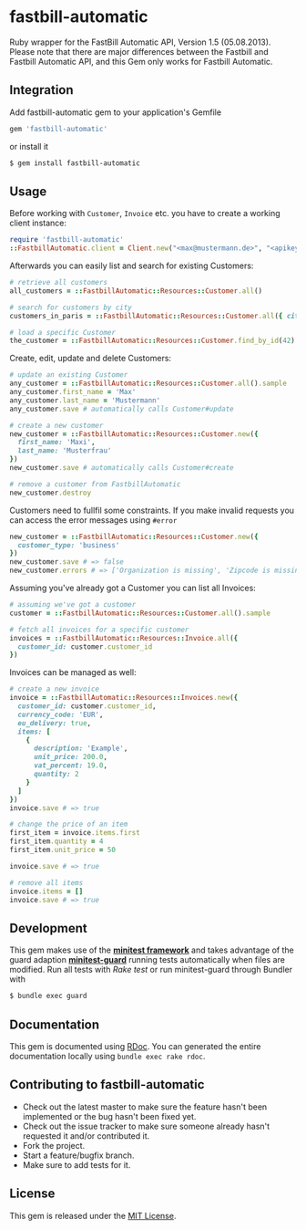 # fastbill-automatic

<!---
[![Gem Version](https://badge.fury.io/rb/fastbill-automatic.png)](http://badge.fury.io/rb/fastbill-automatic)
[![Build Status](https://travis-ci.org/weluse/fastbill-automatic.png?branch=master)](https://travis-ci.org/weluse/fastbill-automatic)
-->

Ruby wrapper for the FastBill Automatic API, Version 1.5 (05.08.2013).
Please note that there are major differences between the Fastbill and Fastbill Automatic API,
and this Gem only works for Fastbill Automatic.

## Integration

Add fastbill-automatic gem to your application's Gemfile

``` ruby
gem 'fastbill-automatic'
```

or install it

``` bash
$ gem install fastbill-automatic
```

## Usage

Before working with `Customer`, `Invoice` etc. you have to create a working client instance:

``` ruby
require 'fastbill-automatic'
::FastbillAutomatic.client = Client.new("<max@mustermann.de>", "<apikey>")
```

Afterwards you can easily list and search for existing Customers:

``` ruby
# retrieve all customers
all_customers = ::FastbillAutomatic::Resources::Customer.all()

# search for customers by city
customers_in_paris = ::FastbillAutomatic::Resources::Customer.all({ city: 'Paris' })

# load a specific Customer
the_customer = ::FastbillAutomatic::Resources::Customer.find_by_id(42)
```

Create, edit, update and delete Customers:

``` ruby
# update an existing Customer
any_customer = ::FastbillAutomatic::Resources::Customer.all().sample
any_customer.first_name = 'Max'
any_customer.last_name = 'Mustermann'
any_customer.save # automatically calls Customer#update

# create a new customer
new_customer = ::FastbillAutomatic::Resources::Customer.new({
  first_name: 'Maxi',
  last_name: 'Musterfrau'
})
new_customer.save # automatically calls Customer#create

# remove a customer from FastbillAutomatic
new_customer.destroy
```

Customers need to fullfil some constraints. If you make invalid requests you can access the error messages using `#error`

``` ruby
new_customer = ::FastbillAutomatic::Resources::Customer.new({
  customer_type: 'business'
})
new_customer.save # => false
new_customer.errors # => ['Organization is missing', 'Zipcode is missing', 'City is missing', 'Country_Code is missing']
```

Assuming you've already got a Customer you can list all Invoices:

``` ruby
# assuming we've got a customer
customer = ::FastbillAutomatic::Resources::Customer.all().sample

# fetch all invoices for a specific customer
invoices = ::FastbillAutomatic::Resources::Invoice.all({
  customer_id: customer.customer_id
})
```

Invoices can be managed as well:

``` ruby
# create a new invoice
invoice = ::FastbillAutomatic::Resources::Invoices.new({
  customer_id: customer.customer_id,
  currency_code: 'EUR',
  eu_delivery: true,
  items: [
    {
      description: 'Example',
      unit_price: 200.0,
      vat_percent: 19.0,
      quantity: 2
    }
  ]
})
invoice.save # => true

# change the price of an item
first_item = invoice.items.first
first_item.quantity = 4
first_item.unit_price = 50

invoice.save # => true

# remove all items
invoice.items = []
invoice.save # => true
```

## Development

This gem makes use of the **[minitest framework](https://github.com/seattlerb/minitestbundle)** and takes advantage of the guard adaption **[minitest-guard](https://github.com/guard/guard-minitest)** running tests automatically when files are modified. Run all tests with *Rake test* or run minitest-guard through Bundler with

``` bash
$ bundle exec guard
```

## Documentation

This gem is documented using [RDoc](http://rdoc.sourceforge.net/doc/). You can generated the entire documentation locally using
`bundle exec rake rdoc`.

## Contributing to fastbill-automatic

* Check out the latest master to make sure the feature hasn't been implemented or the bug hasn't been fixed yet.
* Check out the issue tracker to make sure someone already hasn't requested it and/or contributed it.
* Fork the project.
* Start a feature/bugfix branch.
* Make sure to add tests for it.

## License

This gem is released under the [MIT License](http://www.opensource.org/licenses/MIT).
